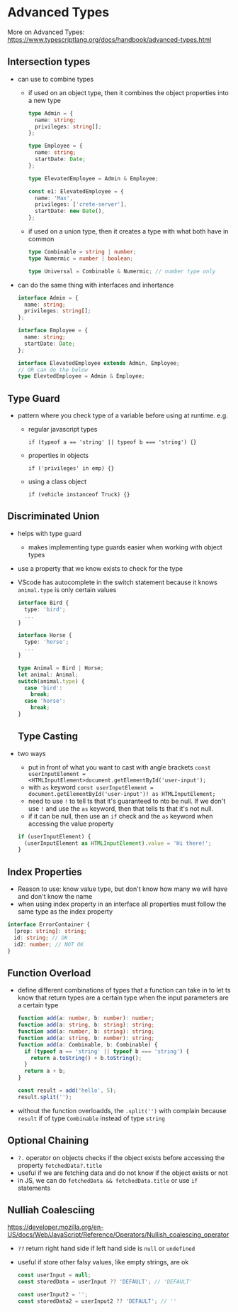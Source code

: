 # Advanced Types

More on Advanced Types: https://www.typescriptlang.org/docs/handbook/advanced-types.html

## Intersection types

- can use to combine types

  - if used on an object type, then it combines the object properties into a new type

    ```ts
    type Admin = {
      name: string;
      privileges: string[];
    };

    type Employee = {
      name: string;
      startDate: Date;
    };

    type ElevatedEmployee = Admin & Employee;

    const e1: ElevatedEmployee = {
      name: 'Max',
      privileges: ['crete-server'],
      startDate: new Date(),
    };
    ```

  - if used on a union type, then it creates a type with what both have in common

    ```ts
    type Combinable = string | number;
    type Numermic = number | boolean;

    type Universal = Combinable & Numermic; // number type only
    ```

- can do the same thing with interfaces and inhertance

  ```ts
  interface Admin = {
    name: string;
    privileges: string[];
  };

  interface Employee = {
    name: string;
    startDate: Date;
  };

  interface ElevatedEmployee extends Admin, Employee;
  // OR can do the below
  type ElevtedEmployee = Admin & Employee;
  ```

## Type Guard

- pattern where you check type of a variable before using at runtime. e.g.

  - regular javascript types

    `if (typeof a == 'string' || typeof b === 'string') {}`

  - properties in objects

    `if ('privileges' in emp) {}`

  - using a class object

    `if (vehicle instanceof Truck) {}`

## Discriminated Union

- helps with type guard
  - makes implementing type guards easier when working with object types
- use a property that we know exists to check for the type
- VScode has autocomplete in the switch statement because it knows `animal.type` is only certain values

  ```ts
  interface Bird {
    type: 'bird';
    ...
  }

  interface Horse {
    type: 'horse';
    ...
  }

  type Animal = Bird | Horse;
  let animal: Animal;
  switch(animal.type) {
    case 'bird':
      break;
    case 'horse':
      break;
  }
  ```

  ## Type Casting

- two ways
  - put in front of what you want to cast with angle brackets <type here>
    `const userInputElement = <HTMLInputElement>document.getElementById('user-input');`
  - with `as` keyword
    `const userInputElement = document.getElementById('user-input')! as HTMLInputElement;`
  - need to use `!` to tell ts that it's guaranteed to nto be null. If we don't use `!` and use the `as` keyword, then that tells ts that it's not null.
  - if it can be null, then use an `if` check and the `as` keyword when accessing the value property
  ```ts
  if (userInputElement) {
    (userInputElement as HTMLInputElement).value = 'Hi there!';
  }
  ```

## Index Properties

- Reason to use: know value type, but don't know how many we will have and don't know the name
- when using index property in an interface all properties must follow the same type as the index property

```ts
interface ErrorContainer {
  [prop: string]: string;
  id: string; // OK
  id2: number; // NOT OK
}
```

## Function Overload

- define different combinations of types that a function can take in to let ts know that return types are a certain type when the input parameters are a certain type

  ```ts
  function add(a: number, b: number): number;
  function add(a: string, b: string): string;
  function add(a: number, b: string): string;
  function add(a: string, b: number): string;
  function add(a: Combinable, b: Combinable) {
    if (typeof a == 'string' || typeof b === 'string') {
      return a.toString() + b.toString();
    }
    return a + b;
  }

  const result = add('hello', 5);
  result.split('');
  ```

- without the function overloadds, the `.split('')` with complain because `result` if of type `Combinable` instead of type `string`

## Optional Chaining

- `?.` operator on objects checks if the object exists before accessing the property
  `fetchedData?.title`
- useful if we are fetching data and do not know if the object exists or not
- in JS, we can do `fetchedData && fetchedData.title` or use `if` statements

## Nulliah Coalesciing

https://developer.mozilla.org/en-US/docs/Web/JavaScript/Reference/Operators/Nullish_coalescing_operator

- `??` return right hand side if left hand side is `null` or `undefined`
- useful if store other falsy values, like empty strings, are ok

  ```ts
  const userInput = null;
  const storedData = userInput ?? 'DEFAULT'; // 'DEFAULT'

  const userInput2 = '';
  const storedData2 = userInput2 ?? 'DEFAULT'; // ''
  ```
